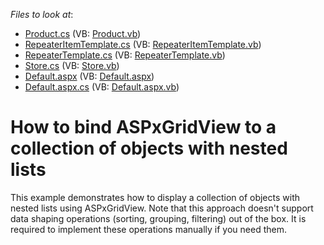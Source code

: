 <!-- default file list -->
*Files to look at*:

* [Product.cs](./CS/T300213wf/App_Code/Product.cs) (VB: [Product.vb](./VB/T300213wf/App_Code/Product.vb))
* [RepeaterItemTemplate.cs](./CS/T300213wf/App_Code/RepeaterItemTemplate.cs) (VB: [RepeaterItemTemplate.vb](./VB/T300213wf/App_Code/RepeaterItemTemplate.vb))
* [RepeaterTemplate.cs](./CS/T300213wf/App_Code/RepeaterTemplate.cs) (VB: [RepeaterTemplate.vb](./VB/T300213wf/App_Code/RepeaterTemplate.vb))
* [Store.cs](./CS/T300213wf/App_Code/Store.cs) (VB: [Store.vb](./VB/T300213wf/App_Code/Store.vb))
* [Default.aspx](./CS/T300213wf/Default.aspx) (VB: [Default.aspx](./VB/T300213wf/Default.aspx))
* [Default.aspx.cs](./CS/T300213wf/Default.aspx.cs) (VB: [Default.aspx.vb](./VB/T300213wf/Default.aspx.vb))
<!-- default file list end -->
# How to bind ASPxGridView to a collection of objects with nested lists


<p>This example demonstrates how to display a collection of objects with nested lists using ASPxGridView. Note that this approach doesn't support data shaping operations (sorting, grouping, filtering) out of the box. It is required to implement these operations manually if you need them.</p>

<br/>


